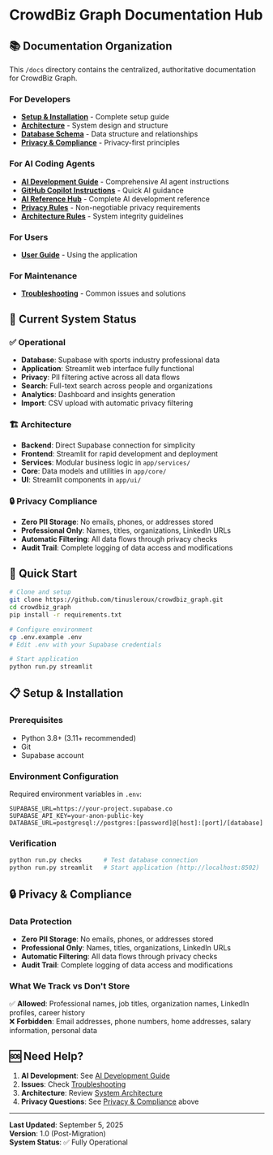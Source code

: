 # CrowdBiz Graph Documentation Hub

## 📚 Documentation Organization

This `/docs` directory contains the centralized, authoritative documentation for CrowdBiz Graph.

### **For Developers**
- **[Setup & Installation](#setup--installation)** - Complete setup guide
- **[Architecture](architecture/overview.md)** - System design and structure
- **[Database Schema](architecture/database-schema.md)** - Data structure and relationships
- **[Privacy & Compliance](#privacy--compliance)** - Privacy-first principles

### **For AI Coding Agents**
- **[AI Development Guide](../AI_AGENT_README.md)** - Comprehensive AI agent instructions
- **[GitHub Copilot Instructions](../.github/copilot-instructions.md)** - Quick AI guidance
- **[AI Reference Hub](../.ai_reference/README.md)** - Complete AI development reference
- **[Privacy Rules](../.ai_reference/ai_constraints/PRIVACY_RULES.md)** - Non-negotiable privacy requirements
- **[Architecture Rules](../.ai_reference/ai_constraints/ARCHITECTURE_RULES.md)** - System integrity guidelines

### **For Users**
- **[User Guide](user-guide/overview.md)** - Using the application

### **For Maintenance**
- **[Troubleshooting](maintenance/troubleshooting.md)** - Common issues and solutions

## 🎯 Current System Status

### **✅ Operational**
- **Database**: Supabase with sports industry professional data
- **Application**: Streamlit web interface fully functional
- **Privacy**: PII filtering active across all data flows
- **Search**: Full-text search across people and organizations
- **Analytics**: Dashboard and insights generation
- **Import**: CSV upload with automatic privacy filtering

### **🏗️ Architecture**
- **Backend**: Direct Supabase connection for simplicity
- **Frontend**: Streamlit for rapid development and deployment
- **Services**: Modular business logic in `app/services/`
- **Core**: Data models and utilities in `app/core/`
- **UI**: Streamlit components in `app/ui/`

### **🔒 Privacy Compliance**
- **Zero PII Storage**: No emails, phones, or addresses stored
- **Professional Only**: Names, titles, organizations, LinkedIn URLs
- **Automatic Filtering**: All data flows through privacy checks
- **Audit Trail**: Complete logging of data access and modifications

## 🚀 Quick Start

```bash
# Clone and setup
git clone https://github.com/tinusleroux/crowdbiz_graph.git
cd crowdbiz_graph
pip install -r requirements.txt

# Configure environment
cp .env.example .env
# Edit .env with your Supabase credentials

# Start application
python run.py streamlit
```

## 📋 Setup & Installation

### **Prerequisites**
- Python 3.8+ (3.11+ recommended)
- Git
- Supabase account

### **Environment Configuration**
Required environment variables in `.env`:
```env
SUPABASE_URL=https://your-project.supabase.co
SUPABASE_API_KEY=your-anon-public-key
DATABASE_URL=postgresql://postgres:[password]@[host]:[port]/[database]
```

### **Verification**
```bash
python run.py checks      # Test database connection
python run.py streamlit   # Start application (http://localhost:8502)
```

## 🔒 Privacy & Compliance

### **Data Protection**
- **Zero PII Storage**: No emails, phones, or addresses stored
- **Professional Only**: Names, titles, organizations, LinkedIn URLs  
- **Automatic Filtering**: All data flows through privacy checks
- **Audit Trail**: Complete logging of data access and modifications

### **What We Track vs Don't Store**
✅ **Allowed**: Professional names, job titles, organization names, LinkedIn profiles, career history  
❌ **Forbidden**: Email addresses, phone numbers, home addresses, salary information, personal data

## 🆘 Need Help?

1. **AI Development**: See [AI Development Guide](../AI_AGENT_README.md)
2. **Issues**: Check [Troubleshooting](maintenance/troubleshooting.md)
3. **Architecture**: Review [System Architecture](architecture/overview.md)
4. **Privacy Questions**: See [Privacy & Compliance](#privacy--compliance) above

---

**Last Updated**: September 5, 2025  
**Version**: 1.0 (Post-Migration)  
**System Status**: ✅ Fully Operational
